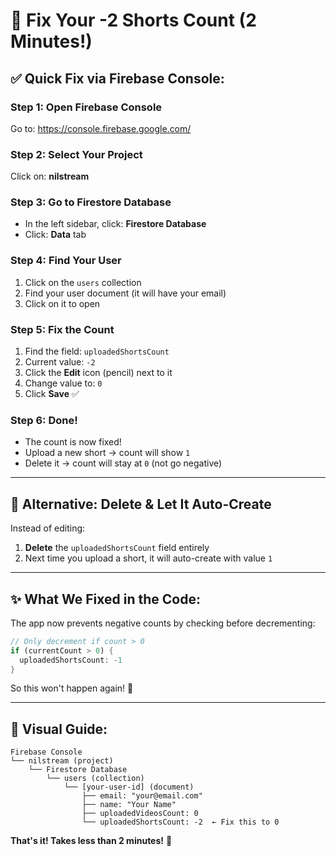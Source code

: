 # 🔧 Fix Your -2 Shorts Count (2 Minutes!)

## ✅ **Quick Fix via Firebase Console:**

### Step 1: Open Firebase Console
Go to: https://console.firebase.google.com/

### Step 2: Select Your Project
Click on: **nilstream**

### Step 3: Go to Firestore Database
- In the left sidebar, click: **Firestore Database**
- Click: **Data** tab

### Step 4: Find Your User
1. Click on the `users` collection
2. Find your user document (it will have your email)
3. Click on it to open

### Step 5: Fix the Count
1. Find the field: `uploadedShortsCount` 
2. Current value: `-2`
3. Click the **Edit** icon (pencil) next to it
4. Change value to: `0`
5. Click **Save** ✅

### Step 6: Done!
- The count is now fixed!
- Upload a new short → count will show `1`
- Delete it → count will stay at `0` (not go negative)

---

## 🎯 **Alternative: Delete & Let It Auto-Create**

Instead of editing:
1. **Delete** the `uploadedShortsCount` field entirely
2. Next time you upload a short, it will auto-create with value `1`

---

## ✨ **What We Fixed in the Code:**

The app now prevents negative counts by checking before decrementing:

```dart
// Only decrement if count > 0
if (currentCount > 0) {
  uploadedShortsCount: -1
}
```

So this won't happen again! 🎉

---

## 📸 **Visual Guide:**

```
Firebase Console
└── nilstream (project)
    └── Firestore Database
        └── users (collection)
            └── [your-user-id] (document)
                ├── email: "your@email.com"
                ├── name: "Your Name"
                ├── uploadedVideosCount: 0
                └── uploadedShortsCount: -2  ← Fix this to 0
```

**That's it! Takes less than 2 minutes!** 🚀

